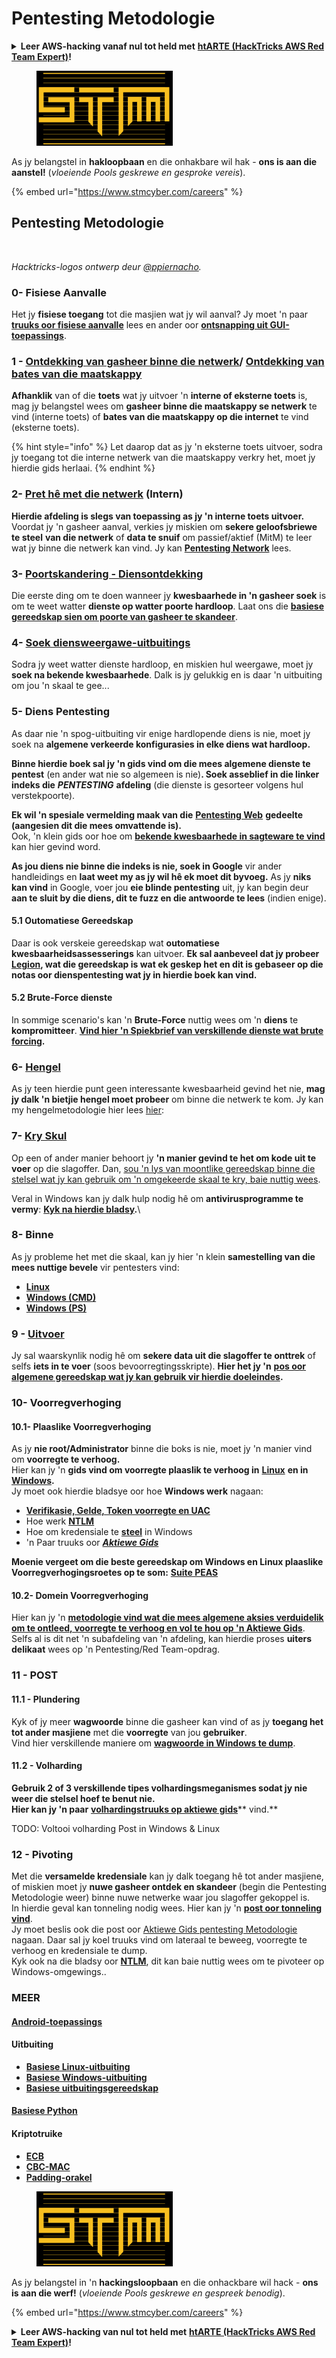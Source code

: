 # Pentesting Metodologie

<details>

<summary><strong>Leer AWS-hacking vanaf nul tot held met</strong> <a href="https://training.hacktricks.xyz/courses/arte"><strong>htARTE (HackTricks AWS Red Team Expert)</strong></a><strong>!</strong></summary>

Ander maniere om HackTricks te ondersteun:

* As jy jou **maatskappy geadverteer wil sien in HackTricks** of **HackTricks in PDF wil aflaai** Kyk na die [**INSKRYWINGSPLANNE**](https://github.com/sponsors/carlospolop)!
* Kry die [**amptelike PEASS & HackTricks swag**](https://peass.creator-spring.com)
* Ontdek [**Die PEASS Familie**](https://opensea.io/collection/the-peass-family), ons versameling van eksklusiewe [**NFTs**](https://opensea.io/collection/the-peass-family)
* **Sluit aan by die** 💬 [**Discord-groep**](https://discord.gg/hRep4RUj7f) of die [**telegram-groep**](https://t.me/peass) of **volg** ons op **Twitter** 🐦 [**@hacktricks\_live**](https://twitter.com/hacktricks\_live)**.**
* **Deel jou haktruuks deur PRs in te dien by die** [**HackTricks**](https://github.com/carlospolop/hacktricks) en [**HackTricks Cloud**](https://github.com/carlospolop/hacktricks-cloud) github-opslag.

</details>

<figure><img src="../.gitbook/assets/image (1) (1) (1) (1) (1) (1) (1) (1) (1) (1) (1) (1) (1) (1) (1) (1) (1) (1) (1) (1).png" alt=""><figcaption></figcaption></figure>

As jy belangstel in **hakloopbaan** en die onhakbare wil hak - **ons is aan die aanstel!** (_vloeiende Pools geskrewe en gesproke vereis_).

{% embed url="https://www.stmcyber.com/careers" %}

## Pentesting Metodologie

<figure><img src="../.gitbook/assets/HACKTRICKS-logo.svg" alt=""><figcaption></figcaption></figure>

_Hacktricks-logos ontwerp deur_ [_@ppiernacho_](https://www.instagram.com/ppieranacho/)_._

### 0- Fisiese Aanvalle

Het jy **fisiese toegang** tot die masjien wat jy wil aanval? Jy moet 'n paar [**truuks oor fisiese aanvalle**](../physical-attacks/physical-attacks.md) lees en ander oor [**ontsnapping uit GUI-toepassings**](../physical-attacks/escaping-from-gui-applications/).

### 1 - [Ontdekking van gasheer binne die netwerk](pentesting-network/#discovering-hosts)/ [Ontdekking van bates van die maatskappy](external-recon-methodology/)

**Afhanklik** van of die **toets** wat jy uitvoer 'n **interne of eksterne toets** is, mag jy belangstel wees om **gasheer binne die maatskappy se netwerk** te vind (interne toets) of **bates van die maatskappy op die internet** te vind (eksterne toets).

{% hint style="info" %}
Let daarop dat as jy 'n eksterne toets uitvoer, sodra jy toegang tot die interne netwerk van die maatskappy verkry het, moet jy hierdie gids herlaai.
{% endhint %}

### **2-** [**Pret hê met die netwerk**](pentesting-network/) **(Intern)**

**Hierdie afdeling is slegs van toepassing as jy 'n interne toets uitvoer.**\
Voordat jy 'n gasheer aanval, verkies jy miskien om **sekere geloofsbriewe te steel** **van die netwerk** of **data te snuif** om passief/aktief (MitM) te leer wat jy binne die netwerk kan vind. Jy kan [**Pentesting Network**](pentesting-network/#sniffing) lees.

### 3- [Poortskandering - Diensontdekking](pentesting-network/#scanning-hosts)

Die eerste ding om te doen wanneer jy **kwesbaarhede in 'n gasheer soek** is om te weet watter **dienste op watter poorte hardloop**. Laat ons die [**basiese gereedskap sien om poorte van gasheer te skandeer**](pentesting-network/#scanning-hosts).

### **4-** [Soek diensweergawe-uitbuitings](search-exploits.md)

Sodra jy weet watter dienste hardloop, en miskien hul weergawe, moet jy **soek na bekende kwesbaarhede**. Dalk is jy gelukkig en is daar 'n uitbuiting om jou 'n skaal te gee...

### **5-** Diens Pentesting

As daar nie 'n spog-uitbuiting vir enige hardlopende diens is nie, moet jy soek na **algemene verkeerde konfigurasies in elke diens wat hardloop.**

**Binne hierdie boek sal jy 'n gids vind om die mees algemene dienste te pentest** (en ander wat nie so algemeen is nie)**. Soek asseblief in die linker indeks die** _**PENTESTING**_ **afdeling** (die dienste is gesorteer volgens hul verstekpoorte).

**Ek wil 'n spesiale vermelding maak van die** [**Pentesting Web**](../network-services-pentesting/pentesting-web/) **gedeelte (aangesien dit die mees omvattende is).**\
Ook, 'n klein gids oor hoe om [**bekende kwesbaarhede in sagteware te vind**](search-exploits.md) kan hier gevind word.

**As jou diens nie binne die indeks is nie, soek in Google** vir ander handleidings en **laat weet my as jy wil hê ek moet dit byvoeg.** As jy **niks kan vind** in Google, voer jou **eie blinde pentesting** uit, jy kan begin deur **aan te sluit by die diens, dit te fuzz en die antwoorde te lees** (indien enige).

#### 5.1 Outomatiese Gereedskap

Daar is ook verskeie gereedskap wat **outomatiese kwesbaarheidsassesserings** kan uitvoer. **Ek sal aanbeveel dat jy probeer** [**Legion**](https://github.com/carlospolop/legion)**, wat die gereedskap is wat ek geskep het en dit is gebaseer op die notas oor dienspentesting wat jy in hierdie boek kan vind.**

#### **5.2 Brute-Force dienste**

In sommige scenario's kan 'n **Brute-Force** nuttig wees om 'n **diens** te **kompromitteer**. [**Vind hier 'n Spiekbrief van verskillende dienste wat brute forcing**](brute-force.md)**.**

### 6- [Hengel](phishing-methodology/)

As jy teen hierdie punt geen interessante kwesbaarheid gevind het nie, **mag jy dalk 'n bietjie hengel moet probeer** om binne die netwerk te kom. Jy kan my hengelmetodologie hier lees [hier](phishing-methodology/):

### **7-** [**Kry Skul**](shells/)

Op een of ander manier behoort jy **'n manier gevind te het om kode uit te voer** op die slagoffer. Dan, [sou 'n lys van moontlike gereedskap binne die stelsel wat jy kan gebruik om 'n omgekeerde skaal te kry, baie nuttig wees](shells/).

Veral in Windows kan jy dalk hulp nodig hê om **antivirusprogramme te vermy**: [**Kyk na hierdie bladsy**](../windows-hardening/av-bypass.md)**.**\\

### 8- Binne

As jy probleme het met die skaal, kan jy hier 'n klein **samestelling van die mees nuttige bevele** vir pentesters vind:

* [**Linux**](../linux-hardening/useful-linux-commands/)
* [**Windows (CMD)**](../windows-hardening/basic-cmd-for-pentesters.md)
* [**Windows (PS)**](../windows-hardening/basic-powershell-for-pentesters/)

### **9 -** [**Uitvoer**](exfiltration.md)

Jy sal waarskynlik nodig hê om **sekere data uit die slagoffer te onttrek** of selfs **iets in te voer** (soos bevoorregtingsskripte). **Hier het jy 'n** [**pos oor algemene gereedskap wat jy kan gebruik vir hierdie doeleindes**](exfiltration.md)**.**
### **10- Voorregverhoging**

#### **10.1- Plaaslike Voorregverhoging**

As jy **nie root/Administrator** binne die boks is nie, moet jy 'n manier vind om **voorregte te verhoog.**\
Hier kan jy 'n **gids vind om voorregte plaaslik te verhoog in** [**Linux**](../linux-hardening/privilege-escalation/) **en in** [**Windows**](../windows-hardening/windows-local-privilege-escalation/)**.**\
Jy moet ook hierdie bladsye oor hoe **Windows werk** nagaan:

* [**Verifikasie, Gelde, Token voorregte en UAC**](../windows-hardening/authentication-credentials-uac-and-efs.md)
* Hoe werk [**NTLM**](../windows-hardening/ntlm/) 
* Hoe om kredensiale te [**steel**](broken-reference/) in Windows
* 'n Paar truuks oor [_**Aktiewe Gids**_](../windows-hardening/active-directory-methodology/)

**Moenie vergeet om die beste gereedskap om Windows en Linux plaaslike Voorregverhogingsroetes op te som:** [**Suite PEAS**](https://github.com/carlospolop/privilege-escalation-awesome-scripts-suite)

#### **10.2- Domein Voorregverhoging**

Hier kan jy 'n [**metodologie vind wat die mees algemene aksies verduidelik om te ontleed, voorregte te verhoog en vol te hou op 'n Aktiewe Gids**](../windows-hardening/active-directory-methodology/). Selfs al is dit net 'n subafdeling van 'n afdeling, kan hierdie proses **uiters delikaat** wees op 'n Pentesting/Red Team-opdrag.

### 11 - POST

#### **11**.1 - Plundering

Kyk of jy meer **wagwoorde** binne die gasheer kan vind of as jy **toegang het tot ander masjiene** met die **voorregte** van jou **gebruiker**.\
Vind hier verskillende maniere om [**wagwoorde in Windows te dump**](broken-reference/).

#### 11.2 - Volharding

**Gebruik 2 of 3 verskillende tipes volhardingsmeganismes sodat jy nie weer die stelsel hoef te benut nie.**\
**Hier kan jy 'n paar** [**volhardingstruuks op aktiewe gids**](../windows-hardening/active-directory-methodology/#persistence)** vind.**

TODO: Voltooi volharding Post in Windows & Linux

### 12 - Pivoting

Met die **versamelde kredensiale** kan jy dalk toegang hê tot ander masjiene, of miskien moet jy **nuwe gasheer ontdek en skandeer** (begin die Pentesting Metodologie weer) binne nuwe netwerke waar jou slagoffer gekoppel is.\
In hierdie geval kan tonneling nodig wees. Hier kan jy 'n [**post oor tonneling vind**](tunneling-and-port-forwarding.md).\
Jy moet beslis ook die post oor [Aktiewe Gids pentesting Metodologie](../windows-hardening/active-directory-methodology/) nagaan. Daar sal jy koel truuks vind om lateraal te beweeg, voorregte te verhoog en kredensiale te dump.\
Kyk ook na die bladsy oor [**NTLM**](../windows-hardening/ntlm/), dit kan baie nuttig wees om te pivoteer op Windows-omgewings..

### MEER

#### [Android-toepassings](../mobile-pentesting/android-app-pentesting/)

#### **Uitbuiting**

* [**Basiese Linux-uitbuiting**](../exploiting/linux-exploiting-basic-esp/)
* [**Basiese Windows-uitbuiting**](../exploiting/windows-exploiting-basic-guide-oscp-lvl.md)
* [**Basiese uitbuitingsgereedskap**](../exploiting/tools/)

#### [**Basiese Python**](python/)

#### **Kriptotruike**

* [**ECB**](../cryptography/electronic-code-book-ecb.md)
* [**CBC-MAC**](../cryptography/cipher-block-chaining-cbc-mac-priv.md)
* [**Padding-orakel**](../cryptography/padding-oracle-priv.md)

<figure><img src="../.gitbook/assets/image (1) (1) (1) (1) (1) (1) (1) (1) (1) (1) (1) (1) (1) (1) (1) (1) (1) (1) (1) (1).png" alt=""><figcaption></figcaption></figure>

As jy belangstel in 'n **hackingsloopbaan** en die onhackbare wil hack - **ons is aan die werf!** (_vloeiende Pools geskrewe en gespreek benodig_).

{% embed url="https://www.stmcyber.com/careers" %}

<details>

<summary><strong>Leer AWS-hacking van nul tot held met</strong> <a href="https://training.hacktricks.xyz/courses/arte"><strong>htARTE (HackTricks AWS Red Team Expert)</strong></a><strong>!</strong></summary>

Ander maniere om HackTricks te ondersteun:

* As jy wil sien dat jou **maatskappy geadverteer word in HackTricks** of **laai HackTricks af in PDF** Kyk na die [**INSKRYWINGSPLANNE**](https://github.com/sponsors/carlospolop)!
* Kry die [**amptelike PEASS & HackTricks swag**](https://peass.creator-spring.com)
* Ontdek [**Die PEASS-familie**](https://opensea.io/collection/the-peass-family), ons versameling eksklusiewe [**NFTs**](https://opensea.io/collection/the-peass-family)
* **Sluit aan by die** 💬 [**Discord-groep**](https://discord.gg/hRep4RUj7f) of die [**telegram-groep**](https://t.me/peass) of **volg** ons op **Twitter** 🐦 [**@hacktricks\_live**](https://twitter.com/hacktricks\_live)**.**
* **Deel jou hacktruuks deur PR's in te dien by die** [**HackTricks**](https://github.com/carlospolop/hacktricks) en [**HackTricks Cloud**](https://github.com/carlospolop/hacktricks-cloud) github-opslag.

</details>
